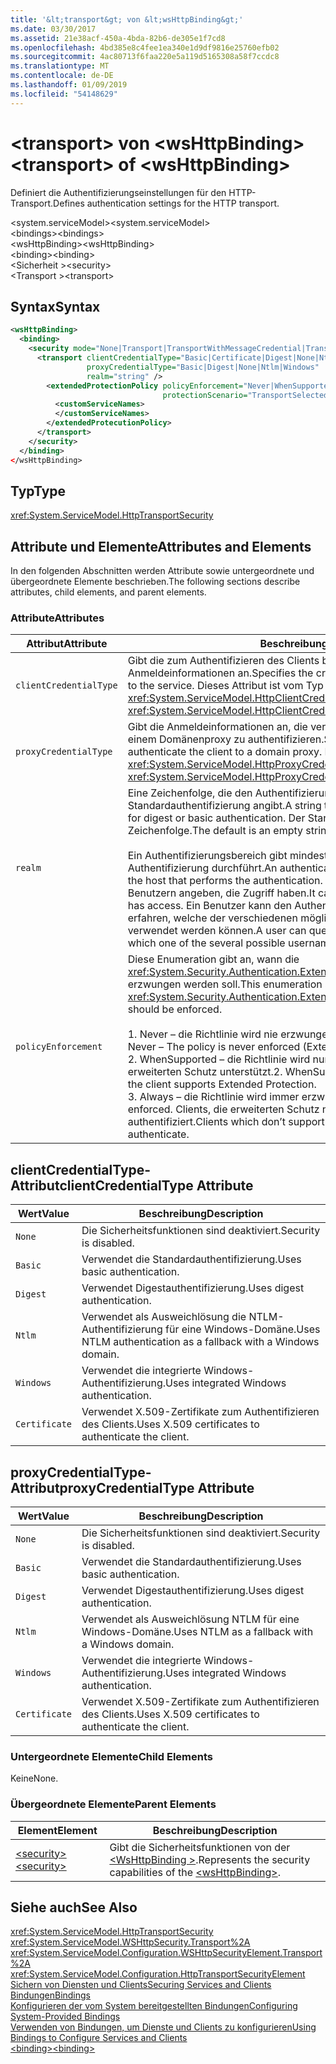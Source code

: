 ```yaml
---
title: '&lt;transport&gt; von &lt;wsHttpBinding&gt;'
ms.date: 03/30/2017
ms.assetid: 21e38acf-450a-4bda-82b6-de305e1f7cd8
ms.openlocfilehash: 4bd385e8c4fee1ea340e1d9df9816e25760efb02
ms.sourcegitcommit: 4ac80713f6faa220e5a119d5165308a58f7ccdc8
ms.translationtype: MT
ms.contentlocale: de-DE
ms.lasthandoff: 01/09/2019
ms.locfileid: "54148629"
---
```

# <a name="lttransportgt-of-ltwshttpbindinggt"></a><span data-ttu-id="9e560-102">&lt;transport&gt; von &lt;wsHttpBinding&gt;</span><span class="sxs-lookup"><span data-stu-id="9e560-102">&lt;transport&gt; of &lt;wsHttpBinding&gt;</span></span>
<span data-ttu-id="9e560-103">Definiert die Authentifizierungseinstellungen für den HTTP-Transport.</span><span class="sxs-lookup"><span data-stu-id="9e560-103">Defines authentication settings for the HTTP transport.</span></span>  
  
 <span data-ttu-id="9e560-104">\<system.serviceModel></span><span class="sxs-lookup"><span data-stu-id="9e560-104">\<system.serviceModel></span></span>  
<span data-ttu-id="9e560-105">\<bindings></span><span class="sxs-lookup"><span data-stu-id="9e560-105">\<bindings></span></span>  
<span data-ttu-id="9e560-106">\<wsHttpBinding></span><span class="sxs-lookup"><span data-stu-id="9e560-106">\<wsHttpBinding></span></span>  
<span data-ttu-id="9e560-107">\<binding></span><span class="sxs-lookup"><span data-stu-id="9e560-107">\<binding></span></span>  
<span data-ttu-id="9e560-108">\<Sicherheit ></span><span class="sxs-lookup"><span data-stu-id="9e560-108">\<security></span></span>  
<span data-ttu-id="9e560-109">\<Transport ></span><span class="sxs-lookup"><span data-stu-id="9e560-109">\<transport></span></span>  
  
## <a name="syntax"></a><span data-ttu-id="9e560-110">Syntax</span><span class="sxs-lookup"><span data-stu-id="9e560-110">Syntax</span></span>  
  
```xml  
<wsHttpBinding>
  <binding>
    <security mode="None|Transport|TransportWithMessageCredential|TransportCredentialOnly">
      <transport clientCredentialType="Basic|Certificate|Digest|None|Ntlm|Windows"
                 proxyCredentialType="Basic|Digest|None|Ntlm|Windows"
                 realm="string" />
        <extendedProtectionPolicy policyEnforcement="Never|WhenSupported|Always"
                                  protectionScenario="TransportSelected|TrustedProxy">
          <customServiceNames>
          </customServiceNames>
        </extendedProtecutionPolicy>
      </transport>
    </security>
  </binding>
</wsHttpBinding>
```  
  
## <a name="type"></a><span data-ttu-id="9e560-111">Typ</span><span class="sxs-lookup"><span data-stu-id="9e560-111">Type</span></span>  
 <xref:System.ServiceModel.HttpTransportSecurity>  
  
## <a name="attributes-and-elements"></a><span data-ttu-id="9e560-112">Attribute und Elemente</span><span class="sxs-lookup"><span data-stu-id="9e560-112">Attributes and Elements</span></span>  
 <span data-ttu-id="9e560-113">In den folgenden Abschnitten werden Attribute sowie untergeordnete und übergeordnete Elemente beschrieben.</span><span class="sxs-lookup"><span data-stu-id="9e560-113">The following sections describe attributes, child elements, and parent elements.</span></span>  
  
### <a name="attributes"></a><span data-ttu-id="9e560-114">Attribute</span><span class="sxs-lookup"><span data-stu-id="9e560-114">Attributes</span></span>  
  
|<span data-ttu-id="9e560-115">Attribut</span><span class="sxs-lookup"><span data-stu-id="9e560-115">Attribute</span></span>|<span data-ttu-id="9e560-116">Beschreibung</span><span class="sxs-lookup"><span data-stu-id="9e560-116">Description</span></span>|  
|---------------|-----------------|  
|`clientCredentialType`|<span data-ttu-id="9e560-117">Gibt die zum Authentifizieren des Clients beim Dienst verwendeten Anmeldeinformationen an.</span><span class="sxs-lookup"><span data-stu-id="9e560-117">Specifies the credential used to authenticate the client to the service.</span></span> <span data-ttu-id="9e560-118">Dieses Attribut ist vom Typ <xref:System.ServiceModel.HttpClientCredentialType>.</span><span class="sxs-lookup"><span data-stu-id="9e560-118">This attribute is of type <xref:System.ServiceModel.HttpClientCredentialType>.</span></span>|  
|`proxyCredentialType`|<span data-ttu-id="9e560-119">Gibt die Anmeldeinformationen an, die verwendet werden, um den Client bei einem Domänenproxy zu authentifizieren.</span><span class="sxs-lookup"><span data-stu-id="9e560-119">Specifies the credential used to authenticate the client to a domain proxy.</span></span> <span data-ttu-id="9e560-120">Dieses Attribut ist vom Typ <xref:System.ServiceModel.HttpProxyCredentialType>.</span><span class="sxs-lookup"><span data-stu-id="9e560-120">This attribute is of type <xref:System.ServiceModel.HttpProxyCredentialType>.</span></span>|  
|`realm`|<span data-ttu-id="9e560-121">Eine Zeichenfolge, die den Authentifizierungsbereich für die Digest- oder Standardauthentifizierung angibt.</span><span class="sxs-lookup"><span data-stu-id="9e560-121">A string that specifies the authentication realm for digest or basic authentication.</span></span> <span data-ttu-id="9e560-122">Der Standardwert ist eine leere Zeichenfolge.</span><span class="sxs-lookup"><span data-stu-id="9e560-122">The default is an empty string.</span></span><br /><br /> <span data-ttu-id="9e560-123">Ein Authentifizierungsbereich gibt mindestens den Namen des Hosts an, der die Authentifizierung durchführt.</span><span class="sxs-lookup"><span data-stu-id="9e560-123">An authentication realm specifies at least the name of the host that performs the authentication.</span></span> <span data-ttu-id="9e560-124">Er kann auch eine Auflistung von Benutzern angeben, die Zugriff haben.</span><span class="sxs-lookup"><span data-stu-id="9e560-124">It can also specify a collection of users that has access.</span></span> <span data-ttu-id="9e560-125">Ein Benutzer kann den Authentifizierungsbereich abfragen, um zu erfahren, welche der verschiedenen möglichen Benutzernamen und Kennwörter verwendet werden können.</span><span class="sxs-lookup"><span data-stu-id="9e560-125">A user can query the authentication realm to ascertain which one of the several possible usernames and passwords can be used.</span></span>|  
|`policyEnforcement`|<span data-ttu-id="9e560-126">Diese Enumeration gibt an, wann die <xref:System.Security.Authentication.ExtendedProtection.ExtendedProtectionPolicy> erzwungen werden soll.</span><span class="sxs-lookup"><span data-stu-id="9e560-126">This enumeration specifies when the <xref:System.Security.Authentication.ExtendedProtection.ExtendedProtectionPolicy> should be enforced.</span></span><br /><br /> <span data-ttu-id="9e560-127">1.  Never – die Richtlinie wird nie erzwungen (erweiterter Schutz ist deaktiviert).</span><span class="sxs-lookup"><span data-stu-id="9e560-127">1.  Never – The policy is never enforced (Extended Protection is disabled).</span></span><br /><span data-ttu-id="9e560-128">2.  WhenSupported – die Richtlinie wird nur erzwungen, wenn der Client erweiterten Schutz unterstützt.</span><span class="sxs-lookup"><span data-stu-id="9e560-128">2.  WhenSupported – The policy is enforced only if the client supports Extended Protection.</span></span><br /><span data-ttu-id="9e560-129">3.  Always – die Richtlinie wird immer erzwungen.</span><span class="sxs-lookup"><span data-stu-id="9e560-129">3.  Always – The policy is always enforced.</span></span> <span data-ttu-id="9e560-130">Clients, die erweiterten Schutz nicht unterstützen, werden nicht authentifiziert.</span><span class="sxs-lookup"><span data-stu-id="9e560-130">Clients which don’t support Extended Protection will fail to authenticate.</span></span>|  
  
## <a name="clientcredentialtype-attribute"></a><span data-ttu-id="9e560-131">clientCredentialType-Attribut</span><span class="sxs-lookup"><span data-stu-id="9e560-131">clientCredentialType Attribute</span></span>  
  
|<span data-ttu-id="9e560-132">Wert</span><span class="sxs-lookup"><span data-stu-id="9e560-132">Value</span></span>|<span data-ttu-id="9e560-133">Beschreibung</span><span class="sxs-lookup"><span data-stu-id="9e560-133">Description</span></span>|  
|-----------|-----------------|  
|`None`|<span data-ttu-id="9e560-134">Die Sicherheitsfunktionen sind deaktiviert.</span><span class="sxs-lookup"><span data-stu-id="9e560-134">Security is disabled.</span></span>|  
|`Basic`|<span data-ttu-id="9e560-135">Verwendet die Standardauthentifizierung.</span><span class="sxs-lookup"><span data-stu-id="9e560-135">Uses basic authentication.</span></span>|  
|`Digest`|<span data-ttu-id="9e560-136">Verwendet Digestauthentifizierung.</span><span class="sxs-lookup"><span data-stu-id="9e560-136">Uses digest authentication.</span></span>|  
|`Ntlm`|<span data-ttu-id="9e560-137">Verwendet als Ausweichlösung die NTLM-Authentifizierung für eine Windows-Domäne.</span><span class="sxs-lookup"><span data-stu-id="9e560-137">Uses NTLM authentication as a fallback with a Windows domain.</span></span>|  
|`Windows`|<span data-ttu-id="9e560-138">Verwendet die integrierte Windows-Authentifizierung.</span><span class="sxs-lookup"><span data-stu-id="9e560-138">Uses integrated Windows authentication.</span></span>|  
|`Certificate`|<span data-ttu-id="9e560-139">Verwendet X.509-Zertifikate zum Authentifizieren des Clients.</span><span class="sxs-lookup"><span data-stu-id="9e560-139">Uses X.509 certificates to authenticate the client.</span></span>|  
  
## <a name="proxycredentialtype-attribute"></a><span data-ttu-id="9e560-140">proxyCredentialType-Attribut</span><span class="sxs-lookup"><span data-stu-id="9e560-140">proxyCredentialType Attribute</span></span>  
  
|<span data-ttu-id="9e560-141">Wert</span><span class="sxs-lookup"><span data-stu-id="9e560-141">Value</span></span>|<span data-ttu-id="9e560-142">Beschreibung</span><span class="sxs-lookup"><span data-stu-id="9e560-142">Description</span></span>|  
|-----------|-----------------|  
|`None`|<span data-ttu-id="9e560-143">Die Sicherheitsfunktionen sind deaktiviert.</span><span class="sxs-lookup"><span data-stu-id="9e560-143">Security is disabled.</span></span>|  
|`Basic`|<span data-ttu-id="9e560-144">Verwendet die Standardauthentifizierung.</span><span class="sxs-lookup"><span data-stu-id="9e560-144">Uses basic authentication.</span></span>|  
|`Digest`|<span data-ttu-id="9e560-145">Verwendet Digestauthentifizierung.</span><span class="sxs-lookup"><span data-stu-id="9e560-145">Uses digest authentication.</span></span>|  
|`Ntlm`|<span data-ttu-id="9e560-146">Verwendet als Ausweichlösung NTLM für eine Windows-Domäne.</span><span class="sxs-lookup"><span data-stu-id="9e560-146">Uses NTLM as a fallback with a Windows domain.</span></span>|  
|`Windows`|<span data-ttu-id="9e560-147">Verwendet die integrierte Windows-Authentifizierung.</span><span class="sxs-lookup"><span data-stu-id="9e560-147">Uses integrated Windows authentication.</span></span>|  
|`Certificate`|<span data-ttu-id="9e560-148">Verwendet X.509-Zertifikate zum Authentifizieren des Clients.</span><span class="sxs-lookup"><span data-stu-id="9e560-148">Uses X.509 certificates to authenticate the client.</span></span>|  
  
### <a name="child-elements"></a><span data-ttu-id="9e560-149">Untergeordnete Elemente</span><span class="sxs-lookup"><span data-stu-id="9e560-149">Child Elements</span></span>  
 <span data-ttu-id="9e560-150">Keine</span><span class="sxs-lookup"><span data-stu-id="9e560-150">None.</span></span>  
  
### <a name="parent-elements"></a><span data-ttu-id="9e560-151">Übergeordnete Elemente</span><span class="sxs-lookup"><span data-stu-id="9e560-151">Parent Elements</span></span>  
  
|<span data-ttu-id="9e560-152">Element</span><span class="sxs-lookup"><span data-stu-id="9e560-152">Element</span></span>|<span data-ttu-id="9e560-153">Beschreibung</span><span class="sxs-lookup"><span data-stu-id="9e560-153">Description</span></span>|  
|-------------|-----------------|  
|[<span data-ttu-id="9e560-154">\<security></span><span class="sxs-lookup"><span data-stu-id="9e560-154">\<security></span></span>](../../../../../docs/framework/configure-apps/file-schema/wcf/security-of-wshttpbinding.md)|<span data-ttu-id="9e560-155">Gibt die Sicherheitsfunktionen von der [ \<WsHttpBinding >](../../../../../docs/framework/configure-apps/file-schema/wcf/wshttpbinding.md).</span><span class="sxs-lookup"><span data-stu-id="9e560-155">Represents the security capabilities of the [\<wsHttpBinding>](../../../../../docs/framework/configure-apps/file-schema/wcf/wshttpbinding.md).</span></span>|  
  
## <a name="see-also"></a><span data-ttu-id="9e560-156">Siehe auch</span><span class="sxs-lookup"><span data-stu-id="9e560-156">See Also</span></span>  
 <xref:System.ServiceModel.HttpTransportSecurity>  
 <xref:System.ServiceModel.WSHttpSecurity.Transport%2A>  
 <xref:System.ServiceModel.Configuration.WSHttpSecurityElement.Transport%2A>  
 <xref:System.ServiceModel.Configuration.HttpTransportSecurityElement>  
 [<span data-ttu-id="9e560-157">Sichern von Diensten und Clients</span><span class="sxs-lookup"><span data-stu-id="9e560-157">Securing Services and Clients</span></span>](../../../../../docs/framework/wcf/feature-details/securing-services-and-clients.md)  
 [<span data-ttu-id="9e560-158">Bindungen</span><span class="sxs-lookup"><span data-stu-id="9e560-158">Bindings</span></span>](../../../../../docs/framework/wcf/bindings.md)  
 [<span data-ttu-id="9e560-159">Konfigurieren der vom System bereitgestellten Bindungen</span><span class="sxs-lookup"><span data-stu-id="9e560-159">Configuring System-Provided Bindings</span></span>](../../../../../docs/framework/wcf/feature-details/configuring-system-provided-bindings.md)  
 [<span data-ttu-id="9e560-160">Verwenden von Bindungen, um Dienste und Clients zu konfigurieren</span><span class="sxs-lookup"><span data-stu-id="9e560-160">Using Bindings to Configure Services and Clients</span></span>](../../../../../docs/framework/wcf/using-bindings-to-configure-services-and-clients.md)  
 [<span data-ttu-id="9e560-161">\<binding></span><span class="sxs-lookup"><span data-stu-id="9e560-161">\<binding></span></span>](../../../../../docs/framework/misc/binding.md)
